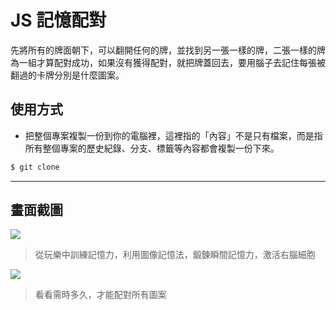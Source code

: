 # JS 記憶配對

先將所有的牌面朝下，可以翻開任何的牌，並找到另一張一樣的牌，二張一樣的牌為一組才算配對成功，如果沒有獲得配對，就把牌蓋回去，要用腦子去記住每張被翻過的卡牌分別是什麼圖案。 

## 使用方式
- 把整個專案複製一份到你的電腦裡，這裡指的「內容」不是只有檔案，而是指所有整個專案的歷史紀錄、分支、標籤等內容都會複製一份下來。
```sh
$ git clone
```

----

## 畫面截圖
![](https://i.imgur.com/gPfLg0f.png)
> 從玩樂中訓練記憶力，利用圖像記憶法，鍛鍊瞬間記憶力，激活右腦細胞

![](https://i.imgur.com/OrXsvqn.png)
> 看看需時多久，才能配對所有圖案
